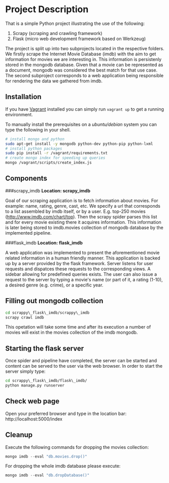 Project Description
===================
That is a simple Python project illustrating the use of the following:

1. Scrapy (scraping and crawling framework)
1. Flask (micro web development framework based on Werkzeug)

The project is split up into two subprojects located in the respective folders.
We firstly scrape the Internet Movie Database (imdb) with the aim to get
information for movies we are interesting in. This information is persistenly
stored in the mongodb database. Given that a movie can be represented as a
document, mongodb was considered the best match for that use case. The second
subproject corresponds to a web application being responsible for rendering the
data we gathered from imdb.

Installation
-------------
If you have [Vagrant](https://www.vagrantup.com/) installed you can simply run `vagrant up` to get a running environment.

To manually install the prerequisites on a *ubuntu/debian* system you can type the following in your shell.
```bash
# install mongo and python 
sudo apt-get install -y mongodb python-dev python-pip python-lxml
# install python packages
sudo pip install -r /vagrant/requirements.txt
# create mongo index for speeding up queries
mongo /vagrant/scripts/create_index.js
```

Components
-------------
###scrapy\_imdb
**Location: scrapy\_imdb** 

Goal of our scraping application is to fetch information about movies. For
example: name, rating, genre, cast, etc. We specify a url that corresponds to a
list assembled by imdb itself, or by a user. E.g. top-250 movies
(http://www.imdb.com/chart/top). Then the scrapy spider parses this list and for
every movie existing there it acquires information. This information is later
being stored to imdb.movies collection of mongodb database by the implemented
pipeline.

###flask\_imdb
**Location: flask\_imdb**

A web application was implemented to present the aforementioned movie related
information in a human friendly manner. This application is backed up by a
server provided by the flask framework. Server listens for user requests and
dispatces these requests to the corresponding views. A sidebar allowing for
predefined queries exists. The user can also issue a request to the server by
typing a movie's name (or part of it, a rating (1-10), a desired genre (e.g.
crime), or a specific year.


Filling out mongodb collection
------------------------------
```bash
cd scrappy\_flask\_imdb/scrappy\_imdb
scrapy crawl imdb
```

This opetation will take some time and after its execution a number of movies
will exist in the movies collection of the imdb mongodb.

Starting the flask server
-------------------------
Once spider and pipeline have completed, the server can be started and content
can be served to the user via the web browser. In order to start the server
simply type:

```bash
cd scrappy\_flask\_imdb/flask\_imdb/
python manage.py runserver
```

Check web page
--------------
Open your preferred browser and type in the location bar:
http://localhost:5000/index

Cleanup
-------
Execute the following commands for dropping the movies collection:
```javascript
mongo imdb --eval "db.movies.drop()"
```

For dropping the whole imdb database please execute:
```javascript
mongo imdb --eval "db.dropDatabase()"
```

